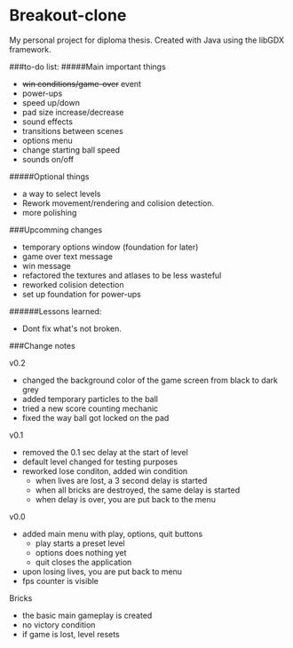 # Breakout-clone
My personal project for diploma thesis. Created with Java using the libGDX framework.

###to-do list: 
#####Main important things
* <s>win conditions/game-over</s> event
* power-ups 
 * speed up/down
 * pad size increase/decrease
* sound effects
* transitions between scenes
* options menu
 * change starting ball speed
 * sounds on/off
 
#####Optional things
- a way to select levels
- Rework movement/rendering and colision detection.
- more polishing

###Upcomming changes
* temporary options window (foundation for later)
* game over text message
* win message
* refactored the textures and atlases to be less wasteful
* reworked colision detection
* set up foundation for power-ups

######Lessons learned:
- Dont fix what's not broken.

###Change notes

v0.2
* changed the background color of the game screen from black to dark grey
* added temporary particles to the ball
* tried a new score counting mechanic
* fixed the way ball got locked on the pad

v0.1
* removed the 0.1 sec delay at the start of level
* default level changed for testing purposes
* reworked lose conditon, added win condition
  * when lives are lost, a 3 second delay is started
  * when all bricks are destroyed, the same delay is started
  * when delay is over, you are put back to the menu

v0.0
* added main menu with play, options, quit buttons
  * play starts a preset level
  * options does nothing yet
  * quit closes the application
* upon losing lives, you are put back to menu
* fps counter is visible


Bricks
* the basic main gameplay is created
* no victory condition
* if game is lost, level resets
